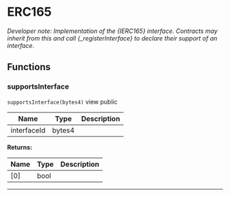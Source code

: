 

# ERC165



*Developer note: Implementation of the {IERC165} interface.
Contracts may inherit from this and call {_registerInterface} to declare
their support of an interface.*




## Functions
### supportsInterface


`supportsInterface(bytes4)` view public





| Name | Type | Description |
| ---- | ---- | ----------- |
| interfaceId | bytes4 |  |

**Returns:**

| Name | Type | Description |
| ---- | ---- | ----------- |
| [0] | bool |  |



---


